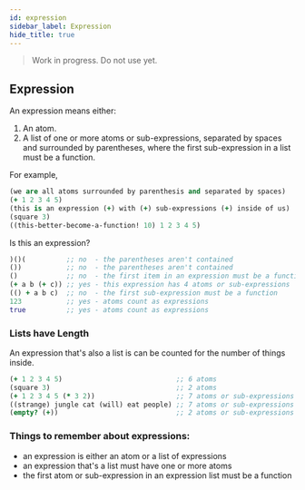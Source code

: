 ```yaml
---
id: expression
sidebar_label: Expression
hide_title: true
---
```


> Work in progress. Do not use yet.

##   Expression

An expression means either:
  1. An atom. 
  2. A list of one or more atoms or sub-expressions, separated by spaces and 
     surrounded by parentheses, where the first sub-expression in a list must be 
     a function.

For example,
``` clojure
(we are all atoms surrounded by parenthesis and separated by spaces)
(+ 1 2 3 4 5)
(this is an expression (+) with (+) sub-expressions (+) inside of us)
(square 3)
((this-better-become-a-function! 10) 1 2 3 4 5)
```

Is this an expression?

``` clojure
)()(          ;; no  - the parentheses aren't contained
())           ;; no  - the parentheses aren't contained
()            ;; no  - the first item in an expression must be a function
(+ a b (+ c)) ;; yes - this expression has 4 atoms or sub-expressions
(() + a b c)  ;; no  - the first sub-expression must be a function
123           ;; yes - atoms count as expressions
true          ;; yes - atoms count as expressions
```

###  Lists have Length

An expression that's also a list is can be counted for the number of things 
inside.

``` clojure
(+ 1 2 3 4 5)                            ;; 6 atoms
(square 3)                               ;; 2 atoms
(+ 1 2 3 4 5 (* 3 2))                    ;; 7 atoms or sub-expressions
((strange) jungle cat (will) eat people) ;; 7 atoms or sub-expressions
(empty? (+))                             ;; 2 atoms or sub-expressions
```

###  Things to remember about expressions:

- an expression is either an atom or a list of expressions
- an expression that's a list must have one or more atoms
- the first atom or sub-expression in an expression list must be a function
